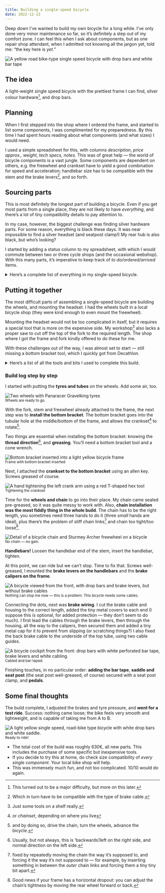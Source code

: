 ```yaml
---
title: Building a single-speed bicycle
date: 2022-12-13
---
```


Deep down I’ve wanted to build my own bicycle for a long while. I’ve only done very minor maintenance so far, so it’s definitely a step out of my comfort zone. I can feel this when I ask about components, but as one repair shop attendant, when I admitted not knowing all the jargon yet, told me: “the key here is *yet.”*

![A yellow road bike-type single speed bicycle with drop bars and white bar tape](/img/bb_front.jpg)  

## The idea

A light-weight single speed bicycle with the prettiest frame I can find, silver colour hardware[^1], and drop bars.

## Planning

When I first stepped into the shop where I ordered the frame, and started to list some components, I was complimented for my preparedness. By this time I had spent hours reading about what components (and what sizes) I would need.

I used a simple spreadsheet for this, with columns *description*, *price approx., weight, tech specs, notes.* This was of great help — the world of bicycle components is a vast jungle. Some components are dependent on others, e.g. the freewheel and crankset have to yield a good combination for speed and acceleration; handlebar size has to be compatible with the stem and the brake levers[^2], and so forth.

## Sourcing parts

This is most definitely the longest part of building a bicycle. Even if you get most parts from a single place, they are not likely to have _everything_, and there’s a lot of tiny compatibility details to pay attention to.

In my case, however, the biggest challenge was finding silver hardware parts. For some reason, everything is black these days. It was near impossible to find a silver headset (and seatpost clamp!) My rear hub is also black, but who’s looking?


I started by adding a status column to my spreadsheet, with which I would commute between two or three cycle shops (and the occasional webshop). With this many parts, it’s imperative to keep track of _to do/ordered/arrived_ items.

<details>
<summary>
  Here’s a complete list of everything in my single-speed bicycle.
</summary>

- frame set (including fork)
- headset
- bottom bracket
- freewheel
- crankset
- chain
- wheels (incl. rim tape)
- tyres
- inner tube
- stem
- spacers (optional)
- handlebars
- bar tape
- brake levers
- rim brake calipers
- brake cables
- cable housing; cable ends
- cable guides
- saddle
- seat post
- seat post clamp
- pedals
</details>

## Putting it together

The most difficult parts of assembling a single-speed bicycle are building the wheels, and mounting the headset. I had the wheels built in a local bicycle shop (they were kind enough to even mount the freewheel).

Mounting the headset would not be too complicated in itself, but it requires a special tool that is more on the expensive side. My workshop[^3] also lacks a proper saw to cut off the top of the fork to the required length. The shop where I got the frame and fork kindly offered to do these for me.

With these challenges out of the way, I was almost set to start — still missing a bottom bracket tool, which I quickly got from Decathlon.

<details>
<summary>
Here’s a list of all the tools and bits I used to complete this build.
</summary>

- allen keys (4, 5, 6mm)
- cone wrenches (adjustable / various sizes)
- bottom bracket tool
- chain tool
- wire cutter (the stronger the better)
- tyre levers
- pump
- lithium grease
- a piece of non-pile cloth to clean tools / parts / hands
</details>

### Build log step by step

I started with putting the **tyres and tubes** on the wheels. Add some air, too.

![Two wheels with Panaracer Gravelking tyres](/img/bb_wheels.jpg)  
<small>Wheels are ready to go.</small>

With the fork, stem and freewheel already attached to the frame, the next step was to **install the bottom bracket**. The bottom bracket goes into the tubular hole at the middle/bottom of the frame, and allows the crankset[^4] to rotate[^5].

Two things are essential when installing the bottom bracket: knowing the **thread direction**[^6], and **greasing**. You’ll need a bottom bracket tool and a cone wrench.

![Bottom bracket inserted into a light yellow bicycle frame](/img/bb_bottombracket.jpg)  
<small>Frame with bottom bracket inserted</small>

Next, I attached the **crankset to the bottom bracket** using an allen key. Screws greased of course.

![A hand tightening the left crank arm using a red T-shaped hex tool](/img/bb_crankset.jpg)  
<small>Tightening the crankset</small>

Time for the **wheels and chain** to go into their place. My chain came sealed pre-greased, so it was quite messy to work with. Also, **chain installation was the most fiddly thing in the whole build**. The chain has to be the right length, you sometimes need three hands to do it (three _small_ hands are ideal), plus there’s the problem of stiff chain links[^7] and chain too tight/too loose[^8].

![Detail of a bicycle chain and Sturmey Archer freewheel on a bicycle](/img/bb_chain.jpg)  
<small>No chain — no gain.</small>

**Handlebars!** Loosen the handlebar end of the stem, insert the handlebar, tighten.

At this point, we can ride but we can’t stop. Time to fix that. Screws well-greased, I mounted the **brake levers on the handlebars** and the **brake calipers on the frame**.

![A bicycle viewed from the front, with drop bars and brake levers, but without brake cables](/img/bb_brakes.jpg)  
<small>Nothing can stop me now — this is a problem. This bicycle needs some cables.</small>

Connecting the dots, next was **brake wiring**. I cut the brake cable and housing to the correct length, added the tiny metal covers to each end (I suppose this is optional, for added protection — they don’t seem to do much). I first lead the cables through the brake levers, then through the housing, all the way to the calipers, then secured them and added a tiny metal cap for it to prevent from slipping (or scratching things?) I also fixed the back brake cable to the underside of the top tube, using two cable guides.

![A bicycle cockpit from the front: drop bars with white perforated bar tape, brake levers and white cabling.](/img/bb_cockpit.jpg)  
<small>Cabled and bar-taped.</small>

Finishing touches, in no particular order: **adding the bar tape**, **saddle and seat post** (the seat post well-greased, of course) secured with a seat post clamp, and **pedals**.

## Some final thoughts

The build complete, I adjusted the brakes and tyre pressure, and **went for a test ride**. Success: nothing came loose; the bike feels very smooth and lightweight, and is capable of taking me from A to B.

![A light yellow single speed, road-bike type bicycle with white drop bars and white saddle.](/img/bb_full.jpg)  
<small>Ready to ride!</small>

- The total cost of the build was roughly 630€, all new parts. This includes the purchase of some specific but inexpensive tools.
- If you decide to try this at home, do check size compatibility of *every single component*. Your local bike shop will help.
- This was immensely much fun, and not too complicated. 10/10 would do again.

[^1]: This turned out to be a major difficulty, but more on this later.  
[^2]: Which in turn have to be compatible with the type of brake cable.  
[^3]: Just some tools on a shelf really.  
[^4]: or _chainset_, depending on where you live  
[^5]: and by doing so, drive the chain, turn the wheels, advance the bicycle.  
[^6]: Usually, but not always, this is ‘backwards’/left on the right side, and normal direction on the left side.  
[^7]: fixed by repeatedly moving the chain the way it’s supposed to, and forcing it the way it’s not supposed to — for example, by inserting something in between the _outer_ chain links and forcing them a tiny tiny bit apart.  
[^8]: Good news if your frame has a horizontal dropout: you can adjust the chain’s tightness by moving the rear wheel forward or back.  
